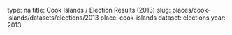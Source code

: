 type: na
title: Cook Islands / Election Results (2013)
slug: places/cook-islands/datasets/elections/2013
place: cook-islands
dataset: elections
year: 2013

